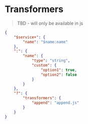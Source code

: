 # Transformers

> TBD - will only be available in js

```json
{
    "$service+": {
        "name": "$name:name"
    },
    ":": {
        "name": {
            "type": "string",
            "custom": {
                "option1": true, 
                "option2": false
            }
        }
    },
    "?": {
        "transformers": {
            "append": "append.js"
        }
    }
}
```
